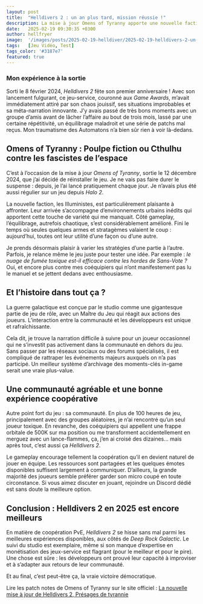 ```yaml
---
layout: post
title:  "Helldivers 2 : un an plus tard, mission réussie !"
description: La mise à jour Omens of Tyranny apporte une nouvelle faction, des améliorations d’équilibrage et un gameplay renouvelé.
date:   2025-02-19 09:30:35 +0300
author: hellfryer
image:  '/images/posts/2025-02-19-helldiver/2025-02-19-helldivers-2-un-an-plus-tard/cover.webp'
tags:   [Jeu Vidéo, Test]
tags_color: '#3187e7'
featured: true
---
```


### **Mon expérience à la sortie**

Sorti le 8 février 2024, *Helldivers 2* fête son premier anniversaire ! Avec son lancement fulgurant, ce jeu-service, couronné aux *Game Awards*, m’avait immédiatement attiré par son chaos jouissif, ses situations improbables et sa méta-narration innovante. J’y avais passé de très bons moments avec un groupe d’amis avant de lâcher l’affaire au bout de trois mois, lassé par une certaine répétitivité, un équilibrage maladroit et une série de patchs mal reçus. Mon traumatisme des Automatons n’a bien sûr rien à voir là-dedans.

## **Omens of Tyranny : Poulpe fiction ou Cthulhu contre les fascistes de l’espace**

C’est à l’occasion de la mise à jour *Omens of Tyranny*, sortie le 12 décembre 2024, que j’ai décidé de réinstaller le jeu. Je ne vais pas faire durer le suspense : depuis, je l’ai lancé pratiquement chaque jour. Je n’avais plus été aussi régulier sur un jeu depuis *Halo 2*.

La nouvelle faction, les Illuministes, est particulièrement plaisante à affronter. Leur arrivée s’accompagne d’environnements urbains inédits qui apportent cette touche de variété qui me manquait. Côté gameplay, l’équilibrage, autrefois chaotique, s’est considérablement amélioré. Fini le temps où seules quelques armes et stratagèmes valaient le coup : aujourd’hui, toutes ont leur utilité d’une façon ou d’une autre.

Je prends désormais plaisir à varier les stratégies d’une partie à l’autre. Parfois, je relance même le jeu juste pour tester une idée. Par exemple : *le nuage de fumée toxique est-il efficace contre les hordes de Sans-Vote ?* Oui, et encore plus contre mes coéquipiers qui n’ont manifestement pas lu le manuel et se jettent dedans avec enthousiasme.

## **Et l’histoire dans tout ça ?**

La guerre galactique est conçue par le studio comme une gigantesque partie de jeu de rôle, avec un Maître du Jeu qui réagit aux actions des joueurs. L’interaction entre la communauté et les développeurs est unique et rafraîchissante.

Cela dit, je trouve la narration difficile à suivre pour un joueur occasionnel qui ne s’investit pas activement dans la communauté en dehors du jeu. Sans passer par les réseaux sociaux ou des forums spécialisés, il est compliqué de rattraper les événements majeurs auxquels on n’a pas participé. Un meilleur système d’archivage des moments-clés in-game serait une vraie plus-value.

## **Une communauté agréable et une bonne expérience coopérative**

Autre point fort du jeu : sa communauté. En plus de 100 heures de jeu, principalement avec des groupes aléatoires, je n’ai rencontré qu’un seul joueur toxique. En revanche, des coéquipiers qui appellent une frappe orbitale de 500K sur ma position ou me transforment accidentellement en merguez avec un lance-flammes, ça, j’en ai croisé des dizaines… mais après tout, c’est aussi ça *Helldivers 2*.

Le gameplay encourage tellement la coopération qu’il en devient naturel de jouer en équipe. Les ressources sont partagées et les quelques émotes disponibles suffisent largement à communiquer. D’ailleurs, la grande majorité des joueurs semble préférer garder son micro coupé en toute circonstance. Si vous aimez discuter en jouant, rejoindre un Discord dédié est sans doute la meilleure option.

## **Conclusion : Helldivers 2 en 2025 est encore meilleurs**

En matière de coopération PvE, *Helldivers 2* se hisse sans mal parmi les meilleures expériences disponibles, aux côtés de *Deep Rock Galactic*. Le suivi du studio est exemplaire, même si son manque d’expertise en monétisation des jeux-service est flagrant (pour le meilleur et pour le pire). Une chose est sûre : les développeurs ont prouvé leur capacité à improviser et à s’adapter aux retours de leur communauté.

Et au final, c’est peut-être ça, la vraie victoire démocratique.

Lire les patch notes de Omens of Tyranny sur le site officiel : [La nouvelle mise à jour de Helldivers 2, Présages de tyrannie](https://store.steampowered.com/news/app/553850/view/525329231236825131)